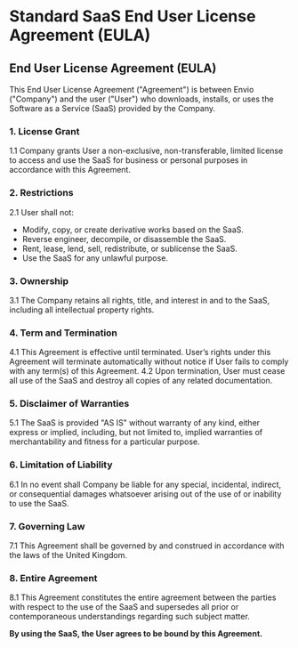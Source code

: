 # Standard SaaS End User License Agreement (EULA)

## End User License Agreement (EULA)

This End User License Agreement ("Agreement") is between Envio ("Company") and the user ("User") who downloads, installs, or uses the Software as a Service (SaaS) provided by the Company.

### 1. License Grant

1.1 Company grants User a non-exclusive, non-transferable, limited license to access and use the SaaS for business or personal purposes in accordance with this Agreement.

### 2. Restrictions

2.1 User shall not:

- Modify, copy, or create derivative works based on the SaaS.
- Reverse engineer, decompile, or disassemble the SaaS.
- Rent, lease, lend, sell, redistribute, or sublicense the SaaS.
- Use the SaaS for any unlawful purpose.

### 3. Ownership

3.1 The Company retains all rights, title, and interest in and to the SaaS, including all intellectual property rights.

### 4. Term and Termination

4.1 This Agreement is effective until terminated. User’s rights under this Agreement will terminate automatically without notice if User fails to comply with any term(s) of this Agreement.
4.2 Upon termination, User must cease all use of the SaaS and destroy all copies of any related documentation.

### 5. Disclaimer of Warranties

5.1 The SaaS is provided "AS IS" without warranty of any kind, either express or implied, including, but not limited to, implied warranties of merchantability and fitness for a particular purpose.

### 6. Limitation of Liability

6.1 In no event shall Company be liable for any special, incidental, indirect, or consequential damages whatsoever arising out of the use of or inability to use the SaaS.

### 7. Governing Law

7.1 This Agreement shall be governed by and construed in accordance with the laws of the United Kingdom.

### 8. Entire Agreement

8.1 This Agreement constitutes the entire agreement between the parties with respect to the use of the SaaS and supersedes all prior or contemporaneous understandings regarding such subject matter.

**By using the SaaS, the User agrees to be bound by this Agreement.**
